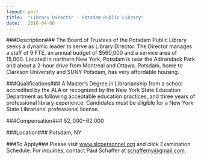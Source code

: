 ```yaml
---
layout: post
title:  "Library Director - Potsdam Public Library"
date:   2016-04-06
---
```


###Description###
The Board of Trustees of the Potsdam Public Library seeks a dynamic leader to serve as Library Director.  The Director manages a staff of 9 FTE, an annual budget of $560,000 and a service area of 15,000. Located in northern New York, Potsdam is near the Adirondack Park and about a 2-hour drive from Montreal and Ottawa.  Potsdam, home to Clarkson University and SUNY Potsdam, has very affordable housing.




###Qualifications###
A Master’s Degree in Librarianship from a school accredited by the ALA or recognized by the New York State Education Department as following acceptable education practices, and three years of professional library experience.  Candidates must be eligible for a New York State Librarians’ professional license.


###Compensation###
$52,000-$62,000


###Location###
Potsdam, NY




###To Apply###
Please visit www.slcpersonnel.org and click Examination Schedule. For inquiries, contact Paul Schaffer at schafferny@gmail.com.





